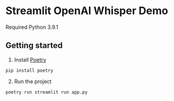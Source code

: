 # Streamlit OpenAI Whisper Demo

Required Python 3.9.1

## Getting started

1. Install [Poetry](https://github.com/python-poetry/poetry)
```
pip install poetry
```

2. Run the project
```
poetry run streamlit run app.py
```
